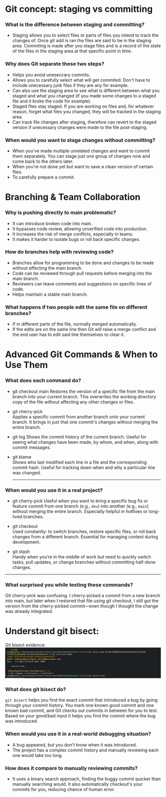 # Git concept: staging vs committing

### What is the difference between staging and committing?
- Staging allows you to select files or parts of files you intend to track the changes of. Once git add is ran the files are said to be in the staging area. Commiting is made after you stage files and is a record of the state of the files in the staging area at that specific point in time.

### Why does Git separate these two steps?
- Helps you avoid uneseccary commits.
- Allows you to carefully select what will get commited. Don't have to include unecessary junk files if they are any for example. 
- Can also use the staging area to see what is different between what you staged and what you changed (if you made some changes to a staged file and it broke the code for example). 
- Staged files stay staged. If you are working on files and, for whatever reason, forget what files you changed, they will be tracked in the staging area.
- Can track file changes after staging, therefore can revert to the staged version if unecessary changes were made to the file post-staging. 

### When would you want to stage changes without committing?
- When you've made multiple unrelated changes and want to commit them separately. You can stage just one group of changes now and come back to the others later.
- When you're not done yet but want to save a clean version of certain files.
- To carefully prepare a commit. 

# Branching & Team Collaboration

### Why is pushing directly to main problematic?
- It can introduce broken code into main.
- It bypasses code review, allowing unverified code into production.
- It increases the risk of merge conflicts, especially in teams.
- It makes it harder to isolate bugs or roll back specific changes.

### How do branches help with reviewing code?
- Branches allow for programming to be done and changes to be made without effecting the main branch.
- Code can be reviewed through pull requests before merging into the main branch.
- Reviewers can leave comments and suggestions on specific lines of code.
- Helps maintain a stable main branch.

### What happens if two people edit the same file on different branches?
- If in different parts of the file, normally merged automatically.
- If the edits are on the same line then Git will raise a merge conflict and the end user has to edit said line themselves to clear it.

# Advanced Git Commands & When to Use Them


### What does each command do?

- git checkout main
  Restores the version of a specific file from the main branch into your current branch. This overwrites the working directory copy of the file without affecting any other changes or files.

- git cherry-pick <commit>  
  Applies a specific commit from another branch onto your current branch. It brings in just that one commit's changes without merging the entire branch.

- git log
  Shows the commit history of the current branch. Useful for seeing what changes have been made, by whom, and when, along with commit messages.

- git blame <file>  
  Shows who last modified each line in a file and the corresponding commit hash. Useful for tracking down when and why a particular line was changed.

  ---

### When would you use it in a real project?

- git cherry-pick 
  Useful when you want to bring a specific bug fix or feature commit from one branch (e.g., `dev`) into another (e.g., `main`) without merging the entire branch. Especially helpful in hotfixes or long-lived branches.

- git checkout  
  Used constantly: to switch branches, restore specific files, or roll back changes from a different branch. Essential for managing context during development.

- git stash  
  Handy when you’re in the middle of work but need to quickly switch tasks, pull updates, or change branches without committing half-done changes.

---

### What surprised you while testing these commands?

Git cherry-pick was confusing. I cherry-picked a commit from a new branch into main, but later when I restored that file using git checkout, I still got the version from the cherry-picked commit—even though I thought the change was already integrated.


# Understand git bisect:

Git bisect evidence:
![alt text](image.png)

### What does git bisect do?
`git bisect` helps you find the exact commit that introduced a bug by going through your commit history. You mark one known good commit and one known bad commit, and Git checks out commits in between for you to test. Based on your good/bad input it helps you find the commit where the bug was introduced.

### When would you use it in a real-world debugging situation?
- A bug appeared, but you don't know  when it was introduced.
- The project has a complex commit history and manually reviewing each one would take too long.

### How does it compare to manually reviewing commits?
- It uses a binary search approach, finding the buggy commit quicker than manually searching would. It also automatically checkout's your commits for you, reducing chance of human error. 
